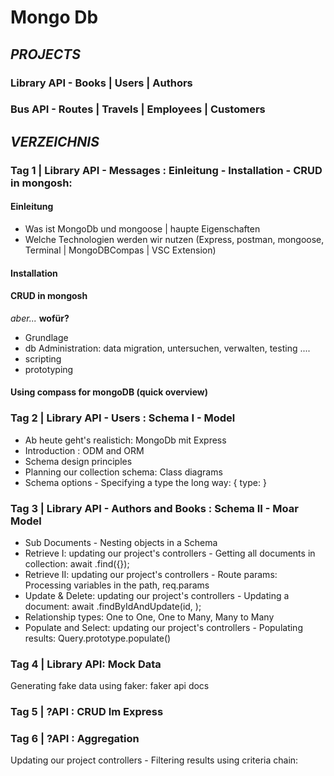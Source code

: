 # Mongo Db

## _**PROJECTS**_

### Library API - Books | Users | Authors

### Bus API - Routes | Travels | Employees | Customers

## _**VERZEICHNIS**_  

### **Tag 1 | Library API - Messages :** Einleitung - Installation - CRUD in mongosh:

#### Einleitung

- Was ist MongoDb und mongoose | haupte Eigenschaften
- Welche Technologien werden wir nutzen (Express, postman, mongoose, Terminal | MongoDBCompas | VSC Extension)

#### Installation

#### CRUD in mongosh

_aber..._ **wofür?**

- Grundlage
- db Administration: data migration, untersuchen, verwalten, testing ....
- scripting
- prototyping

#### Using compass for mongoDB (quick overview)

### **Tag 2 | Library API - Users :** Schema I - Model

- Ab heute geht's realistich: MongoDb mit Express
- Introduction : ODM and ORM
- Schema design principles
- Planning our collection schema: Class diagrams
- Schema options - Specifying a type the long way: { type: <field type> }

### **Tag 3 | Library API - Authors and Books :** Schema II - Moar Model

- Sub Documents - Nesting objects in a Schema
- Retrieve I: updating our project's controllers - Getting all documents in collection: await <model name>.find({});
- Retrieve II: updating our project's controllers - Route params: Processing variables in the path, req.params
- Update & Delete: updating our project's controllers - Updating a document: await <model name>.findByIdAndUpdate(id, <data>);
- Relationship types: One to One, One to Many, Many to Many
- Populate and Select: updating our project's controllers - Populating results: Query.prototype.populate(<ref field>)

### **Tag 4 | Library API:** Mock Data

Generating fake data using faker: faker api docs

### **Tag 5 | ?API :** CRUD Im Express

### **Tag 6 | ?API :** Aggregation

Updating our project controllers - Filtering results using criteria chain:


